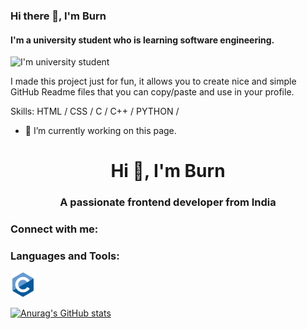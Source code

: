 ### Hi there 👋, I'm Burn 
#### I'm a university student who is learning software engineering.

![I'm university student](https://scontent.fuln1-1.fna.fbcdn.net/v/t1.6435-9/93479680_637054650359709_874128795102085120_n.jpg?_nc_cat=101&ccb=1-7&_nc_sid=e3f864&_nc_ohc=wuMU_Zfcg54AX8i3SLR&_nc_ht=scontent.fuln1-1.fna&oh=00_AfAdY9cnM67Ox4BTHQQj7kEzkSTXNq0AQAL__NdxX-AT1g&oe=63A683E4)


I made this project just for fun, it allows you to create nice and simple GitHub Readme files that you can copy/paste and use in your profile.

Skills: HTML / CSS / C / C++ / PYTHON / 

- 🔭 I’m currently working on this page. 


<h1 align="center">Hi 👋, I'm Burn</h1>
<h3 align="center">A passionate frontend developer from India</h3>

<h3 align="left">Connect with me:</h3>
<p align="left">
</p>

<h3 align="left">Languages and Tools:</h3>
<p align="left"> <a href="https://www.cprogramming.com/" target="_blank" rel="noreferrer"> <img src="https://raw.githubusercontent.com/devicons/devicon/master/icons/c/c-original.svg" alt="c" width="40" height="40"/> </a> </p>



[![Anurag's GitHub stats](https://github-readme-stats.vercel.app/api?username=burn-e-e)](https://github.com/anuraghazra/github-readme-stats)
